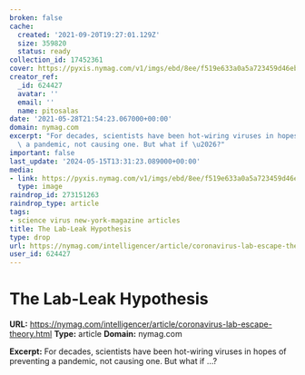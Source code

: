 ```yaml
---
broken: false
cache:
  created: '2021-09-20T19:27:01.129Z'
  size: 359820
  status: ready
collection_id: 17452361
cover: https://pyxis.nymag.com/v1/imgs/ebd/8ee/f519e633a0a5a723459d46eb33888358f8-Covid-LabLeak-Art-only-16x9.2x.rsocial.w600.jpg
creator_ref:
  _id: 624427
  avatar: ''
  email: ''
  name: pitosalas
date: '2021-05-28T21:54:23.067000+00:00'
domain: nymag.com
excerpt: "For decades, scientists have been hot-wiring viruses in hopes of preventing\
  \ a pandemic, not causing one. But what if \u2026?"
important: false
last_update: '2024-05-15T13:31:23.089000+00:00'
media:
- link: https://pyxis.nymag.com/v1/imgs/ebd/8ee/f519e633a0a5a723459d46eb33888358f8-Covid-LabLeak-Art-only-16x9.2x.rsocial.w600.jpg
  type: image
raindrop_id: 273151263
raindrop_type: article
tags:
- science virus new-york-magazine articles
title: The Lab-Leak Hypothesis
type: drop
url: https://nymag.com/intelligencer/article/coronavirus-lab-escape-theory.html
user_id: 624427
---
```


# The Lab-Leak Hypothesis

**URL:** https://nymag.com/intelligencer/article/coronavirus-lab-escape-theory.html
**Type:** article
**Domain:** nymag.com

**Excerpt:** For decades, scientists have been hot-wiring viruses in hopes of preventing a pandemic, not causing one. But what if …?
